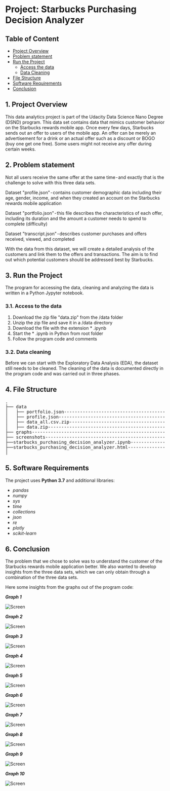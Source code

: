 # Project: Starbucks Purchasing Decision Analyzer

## Table of Content

- [Project Overview](#overview)
- [Problem statement](#problem)
- [Run the Project](#run)
  - [Access the data](#access)
  - [Data Cleaning](#cleaning)
- [File Structure](#files)
- [Software Requirements](#sw_requirements)
- [Conclusion](#conclusion)


<a id='overview'></a>

## 1. Project Overview

This data analytics project is part of the Udacity Data Science Nano Degree (DSND) program. This data set contains data that mimics customer behavior on the Starbucks rewards mobile app. Once every few days, Starbucks sends out an offer to users of the mobile app.
An offer can be merely an advertisement for a drink or an actual offer such as a discount or BOGO (buy one get one free). Some users might not receive any offer during certain weeks.

<a id='problem'></a>

## 2. Problem statement

Not all users receive the same offer at the same time - and exactly that is the challenge to solve with this three data sets.

Dataset "profile.json" - contains customer demographic data including their age, gender, income, and when they created an account on the Starbucks rewards mobile application

Dataset "portfolio.json" - this file describes the characteristics of each offer, including its duration and the amount a customer needs to spend to complete (difficulty)

Dataset "transcript.json" - describes customer purchases and offers received, viewed, and completed

With the data from this dataset, we will create a detailed analysis of the customers and link them to the offers and transactions.
The aim is to find out which potential customers should be addressed best by Starbucks.

<a id='run'></a>

## 3. Run the Project

The program for accessing the data, cleaning and analyzing the data is written in a Python Jypyter notebook.


<a id='access'></a>

### 3.1. Access to the data


1. Download the zip file "data.zip" from the /data folder
2. Unzip the zip file and save it in a /data directory
3. Download the file with the extension * .ipynb
4. Start the * .ipynb in Python from root folder
5. Follow the program code and comments


<a id='cleaning'></a>

### 3.2. Data cleaning

Before we can start with the Exploratory Data Analysis (EDA), the dataset still needs to be cleaned.
The cleaning of the data is documented directly in the program code and was carried out in three phases.


<a id='files'></a>

## 4. File Structure

<pre>
.
├── data
│   ├── portfolio.json---------------------------------------# ORIGINAL DATA FILE
│   ├── profile.json-----------------------------------------# ORIGINAL DATA FILE
│   ├── data_all.csv.zip-------------------------------------# OUTPUT FILE AFTER DATA CLEANING
│   ├── data.zip---------------------------------------------# ALL INPUT DATA AS ZIP
├── graphs---------------------------------------------------# GRAPHS FROM PROGRAM CODE
├── screenshots----------------------------------------------# PLOTS and SCREENSHOTS
├──starbucks_purchasing_decision_analyzer.ipynb--------------# PROGRAM CODE IN JUPYTER NOTEBOOK
├──starbucks_purchasing_decision_analyzer.html---------------# PROGRAM CODE in HTML
│
</pre>


<a id='sw_requirements'></a>

## 5. Software Requirements

The project uses **Python 3.7** and additional libraries: 
- _pandas_
- _numpy_ 
- _sys_
- _time_
- _collections_
- _json_
- _re_
- _plotly_
- _scikit-learn_

<a id='conclusion'></a>

## 6. Conclusion

The problem that we chose to solve was to understand the customer of the Starbucks rewards mobile application better.
We also wanted to develop insights from the three data sets, which we can only obtain through a combination of the three data sets.

Here some insights from the graphs out of the program code: 

**_Graph 1_**

![Screen](graphs/G1_Age_Distribution.png)

**_Graph 2_**

![Screen](graphs/G2_Age_Distribution_Mean_Median.png)

**_Graph 3_**

![Screen](graphs/G3_Income.png)

**_Graph 4_**

![Screen](graphs/G4_Gender.png)

**_Graph 5_**

![Screen](graphs/G5_Age_Gender.png)

**_Graph 6_**

![Screen](graphs/G6_Income_Male.png)

**_Graph 7_**

![Screen](graphs/G7_Income_Female.png)

**_Graph 8_**

![Screen](graphs/G8_Merged_Data.png)

**_Graph 9_**

![Screen](graphs/G9_Offer_Status.png)

**_Graph 10_**

![Screen](graphs/G10_Members_Year_Gender.png)




